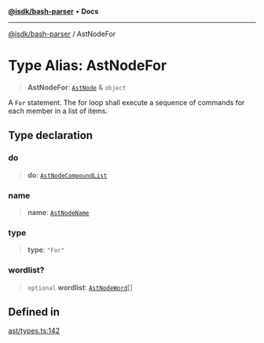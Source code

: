 [**@isdk/bash-parser**](../README.md) • **Docs**

***

[@isdk/bash-parser](../globals.md) / AstNodeFor

# Type Alias: AstNodeFor

> **AstNodeFor**: [`AstNode`](AstNode.md) & `object`

A `For` statement. The for loop shall execute a sequence of commands for each member in a list of items.

## Type declaration

### do

> **do**: [`AstNodeCompoundList`](AstNodeCompoundList.md)

### name

> **name**: [`AstNodeName`](AstNodeName.md)

### type

> **type**: `"For"`

### wordlist?

> `optional` **wordlist**: [`AstNodeWord`](AstNodeWord.md)[]

## Defined in

[ast/types.ts:142](https://github.com/mattiasrunge/bash-parser/blob/98089d9104089a44eb5db425f3c3a8de14075f75/src/ast/types.ts#L142)
